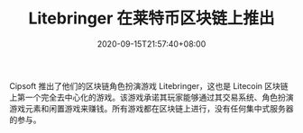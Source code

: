 ﻿---
title: "Litebringer 在莱特币区块链上推出"
date: 2020-09-15T21:57:40+08:00
lastmod: 2020-09-15T16:45:40+08:00
draft: false
authors: ["Jane"]
description: "Cipsoft 推出了他们的区块链角色扮演游戏 Litebringer，这也是 Litecoin 区块链上第一个完全去中心化的游戏。该游戏承诺其玩家能够通过其交易系统、角色扮演游戏元素和闲置游戏来赚钱。所有游戏都在区块链上进行，没有任何集中式服务器的参与。"
featuredImage: "litebringer-launched-on-litecoin-blockchain.png"
tags: ["Virtual World","虚拟世界","Play to Earn"]
categories: ["news"]
news: ["虚拟世界"]
weight: 
lightgallery: true
pinned: false
recommend: false
recommend1: false
---

Cipsoft 推出了他们的区块链角色扮演游戏 Litebringer，这也是 Litecoin 区块链上第一个完全去中心化的游戏。该游戏承诺其玩家能够通过其交易系统、角色扮演游戏元素和闲置游戏来赚钱。所有游戏都在区块链上进行，没有任何集中式服务器的参与。

<!--more-->

